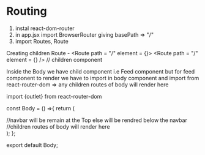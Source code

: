 # Routing

1. instal react-dom-router
2. in app.jsx import BrowserRouter giving basePath => "/"
3. import Routes, Route


Creating children Route - 
    <BrowserRouter basename = "/">
        <Routes>
          <Route path = "/" element = {<Body />}>
            <Route path = "/" element = {<Feed />} />       // children component 
          </Route>
        </Routes>
    </BrowserRouter>


Inside the Body we have child component i.e Feed component but for feed component to render we have to import <Outlet> in body component and import <outlet> from react-router-dom => any children routes of body will render here 

import {outlet} from react-router-dom

const Body = () =>{
    return (
        <div>
            <NavBar />  //navbar will be remain at the Top else will be rendred below the navbar 
            <Outlet />      //children routes of body will render here
            <Footer />
        </div>
    );
};

export default Body;

